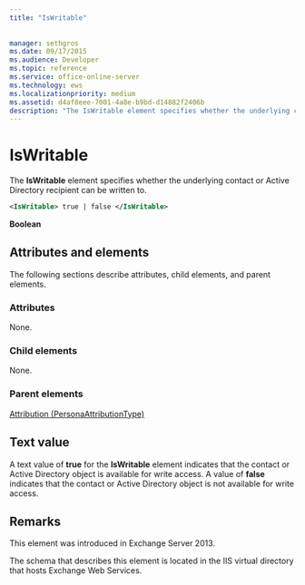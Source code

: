 ```yaml
---
title: "IsWritable"
 
 
manager: sethgros
ms.date: 09/17/2015
ms.audience: Developer
ms.topic: reference
ms.service: office-online-server
ms.technology: ews
ms.localizationpriority: medium
ms.assetid: d4af8eee-7001-4a8e-b9bd-d14882f2406b
description: "The IsWritable element specifies whether the underlying contact or Active Directory recipient can be written to."
---
```


# IsWritable

The **IsWritable** element specifies whether the underlying contact or Active Directory recipient can be written to. 
  
```XML
<IsWritable> true | false </IsWritable>
```

 **Boolean**
## Attributes and elements

The following sections describe attributes, child elements, and parent elements.
  
### Attributes

None.
  
### Child elements

None.
  
### Parent elements

[Attribution (PersonaAttributionType)](attribution-personaattributiontype.md)
  
## Text value

A text value of **true** for the **IsWritable** element indicates that the contact or Active Directory object is available for write access. A value of **false** indicates that the contact or Active Directory object is not available for write access. 
  
## Remarks

This element was introduced in Exchange Server 2013.
  
The schema that describes this element is located in the IIS virtual directory that hosts Exchange Web Services.
  

